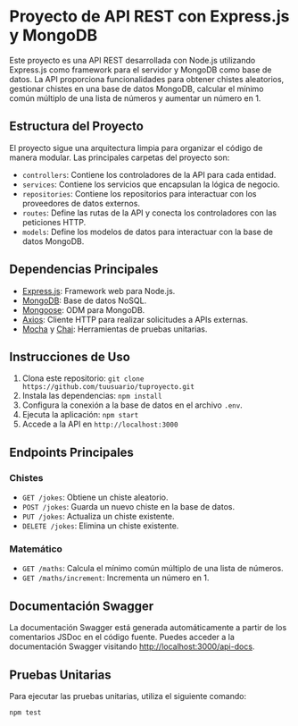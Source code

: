 # Proyecto de API REST con Express.js y MongoDB

Este proyecto es una API REST desarrollada con Node.js utilizando Express.js como framework para el servidor y MongoDB como base de datos. La API proporciona funcionalidades para obtener chistes aleatorios, gestionar chistes en una base de datos MongoDB, calcular el mínimo común múltiplo de una lista de números y aumentar un número en 1.

## Estructura del Proyecto

El proyecto sigue una arquitectura limpia para organizar el código de manera modular. Las principales carpetas del proyecto son:

- `controllers`: Contiene los controladores de la API para cada entidad.
- `services`: Contiene los servicios que encapsulan la lógica de negocio.
- `repositories`: Contiene los repositorios para interactuar con los proveedores de datos externos.
- `routes`: Define las rutas de la API y conecta los controladores con las peticiones HTTP.
- `models`: Define los modelos de datos para interactuar con la base de datos MongoDB.

## Dependencias Principales

- [Express.js](https://expressjs.com/): Framework web para Node.js.
- [MongoDB](https://www.mongodb.com/): Base de datos NoSQL.
- [Mongoose](https://mongoosejs.com/): ODM para MongoDB.
- [Axios](https://axios-http.com/): Cliente HTTP para realizar solicitudes a APIs externas.
- [Mocha](https://mochajs.org/) y [Chai](https://www.chaijs.com/): Herramientas de pruebas unitarias.

## Instrucciones de Uso

1. Clona este repositorio: `git clone https://github.com/tuusuario/tuproyecto.git`
2. Instala las dependencias: `npm install`
3. Configura la conexión a la base de datos en el archivo `.env`.
4. Ejecuta la aplicación: `npm start`
5. Accede a la API en `http://localhost:3000`

## Endpoints Principales

### Chistes

- `GET /jokes`: Obtiene un chiste aleatorio.
- `POST /jokes`: Guarda un nuevo chiste en la base de datos.
- `PUT /jokes`: Actualiza un chiste existente.
- `DELETE /jokes`: Elimina un chiste existente.

### Matemático

- `GET /maths`: Calcula el mínimo común múltiplo de una lista de números.
- `GET /maths/increment`: Incrementa un número en 1.

## Documentación Swagger

La documentación Swagger está generada automáticamente a partir de los comentarios JSDoc en el código fuente. Puedes acceder a la documentación Swagger visitando [http://localhost:3000/api-docs](http://localhost:3000/api-docs).

## Pruebas Unitarias

Para ejecutar las pruebas unitarias, utiliza el siguiente comando:

```bash
npm test